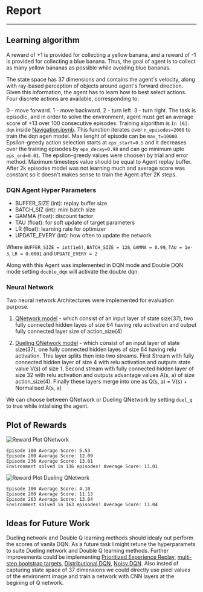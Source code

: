 # Report
---

## Learning algorithm

A reward of +1 is provided for collecting a yellow banana, and a reward of -1 is provided for collecting a blue banana. Thus, the goal of agent is to collect as many yellow bananas as possible while avoiding blue bananas.

The state space has 37 dimensions and contains the agent's velocity, along with ray-based perception of objects around agent's forward direction. Given this information, the agent has to learn how to best select actions. Four discrete actions are available, corresponding to:

0 - move forward.
1 - move backward.
2 - turn left.
3 - turn right.
The task is episodic, and in order to solve the environment, agent must get an average score of +13 over 100 consecutive episodes. 
Training algorithm is `In [6]: dqn` inside [Navigation.ipynb](https://github.com/AInitikesh/DRLND-DQN-Banana-Navigation/blob/main/Navigation.ipynb). This function iterates over `n_episodes=2000` to train the dqn agen model. Max lenght of episode can be `max_t=10000`. Epsilon-greedy action selection starts at `eps_start=0.5` and it decreases over the training episodes by `eps_decay=0.98` and can go minimum upto `eps_end=0.01`. The epsilon-greedy values were choosen by trial and error method. Maximum timesteps value should be equal to Agent replay buffer. After 2k episodes model was not learning much and average score was constant so it doesn't makes sense to train the Agent after 2K steps. 

### DQN Agent Hyper Parameters

- BUFFER_SIZE (int): replay buffer size
- BATCH_SIZ (int): mini batch size
- GAMMA (float): discount factor
- TAU (float): for soft update of target parameters
- LR (float): learning rate for optimizer
- UPDATE_EVERY (int): how often to update the network

Where 
`BUFFER_SIZE = int(1e6)`, `BATCH_SIZE = 128`, `GAMMA = 0.99`, `TAU = 1e-3`, `LR = 0.0001` and `UPDATE_EVERY = 2`  

Along with this Agent was implemented in DQN mode and Double DQN mode setting `double_dqn` will activate the double dqn. 

### Neural Network
Two neural network Architectures were implemented for evaluation purpose.
1) [QNetwork model](https://github.com/AInitikesh/DRLND-DQN-Banana-Navigation/blob/50216e48211c18ea37ec732a0ff4e2265f713c06/model.py#L5) - which consist of an input layer of state size(37), two fully connected hidden layes of size 64 having relu activation and output fully connected layer size of action_size(4)

2) [Dueling QNetwork model](https://github.com/AInitikesh/DRLND-DQN-Banana-Navigation/blob/50216e48211c18ea37ec732a0ff4e2265f713c06/model.py#L29) - which consist of an input layer of state size(37), one fully connected hidden layes of size 64 having relu activation. This layer splits then into two streams. First Stream with fully connected hidden layer of size 4 with relu activation and outputs state value V(s) of size 1. Second stream with fully connected hidden layer of size 32 with relu activation and outputs advantage values A(s, a) of size action_size(4). Finally these layers merge into one as Q(s, a) = V(s) + Normalised A(s, a)

We can choose between QNetwork or Dueling QNetwork by setting `duel_q` to true while intialising the agent. 

## Plot of Rewards

![Reward Plot QNetwork](https://github.com/AInitikesh/DRLND-DQN-Banana-Navigation/blob/50216e48211c18ea37ec732a0ff4e2265f713c06/plot/vanila-dqn.png)

```
Episode 100	Average Score: 5.53
Episode 200	Average Score: 12.09
Episode 236	Average Score: 13.01
Environment solved in 136 episodes!	Average Score: 13.01
```

![Reward Plot Dueling QNetwork](https://github.com/AInitikesh/DRLND-DQN-Banana-Navigation/blob/50216e48211c18ea37ec732a0ff4e2265f713c06/plot/dueling-dqn.png)

```
Episode 100	Average Score: 4.10
Episode 200	Average Score: 11.13
Episode 263	Average Score: 13.04
Environment solved in 163 episodes!	Average Score: 13.04
```

## Ideas for Future Work

Dueling network and Double Q learning methods should idealy out perform the scores of vanila DQN. As a future task I might retune the hyperparamets to suite Dueling network and Double Q learning methods. Further improvements could be implementing [Prioritized Experience Replay](https://arxiv.org/abs/1511.05952), [multi-step bootstrap targets](https://arxiv.org/abs/1602.01783), [Distributional DQN](https://arxiv.org/abs/1707.06887), [Noisy DQN](https://arxiv.org/abs/1706.10295). Also insted of capturing state space of 37 dimensions we could directly use pixel values of the environemt image and train a network with CNN layers at the begining of Q network.